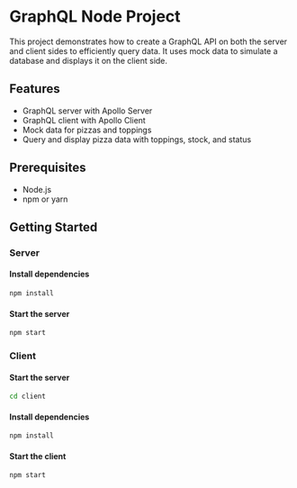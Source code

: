 # GraphQL Node Project

This project demonstrates how to create a GraphQL API on both the server and client sides to efficiently query data. It uses mock data to simulate a database and displays it on the client side.

## Features

- GraphQL server with Apollo Server
- GraphQL client with Apollo Client
- Mock data for pizzas and toppings
- Query and display pizza data with toppings, stock, and status

## Prerequisites

- Node.js
- npm or yarn

## Getting Started

### Server

#### Install dependencies

```bash
npm install
```

#### Start the server

```bash
npm start
```

### Client
#### Start the server

```bash
cd client
```
#### Install dependencies

```bash
npm install
```

#### Start the client

```bash
npm start
```
